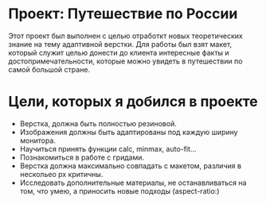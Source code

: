 # Проект: Путешествие по России
Этот проект был выполнен с целью отработкт новых теоретических знание на тему адаптивной верстки.
Для работы был взят макет, который служит целью донести до клиента интересные факты и достопримечательности, которые можно увидеть в путешествии по самой большой стране.

# Цели, которых я добился в проекте
* Верстка, должна быть полностью резиновой.
* Изображения должны быть адаптированы под каждую ширину монитора.
* Научиться принять функции calc, minmax, auto-fit...
* Познакомиться в работе с гридами.
* Верстка должна максимально совпадать с макетом, различия в нескольео px критичны.
* Исследовать дополнительные материалы, не останавливаться на том, что умею, а приносить новые подходы (aspect-ratio:)


